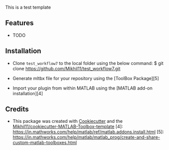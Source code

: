 This is a test template

## Features
* TODO
<!-- include ./dependent.md -->

## Installation
* Clone `test_workflow7` to the local folder using the below command:
    $ git clone https://github.com/Mikhil11/test_workflow7.git
    
* Generate mltbx file for your repository using the [ToolBox Package][5]
* Import your plugin from within MATLAB using the [MATLAB add-on installation][4]
## Credits
* This package was created with [Cookiecutter](https://github.com/audreyr/cookiecutter) and the [Mikhil11/cookiecutter-MATLAB-Toolbox-template](https://github.com/Mikhil11/cookiecutter-MATLAB-Toolbox-template)
[4]: https://in.mathworks.com/help/matlab/ref/matlab.addons.install.html
[5]: https://in.mathworks.com/help/matlab/matlab_prog/create-and-share-custom-matlab-toolboxes.html

